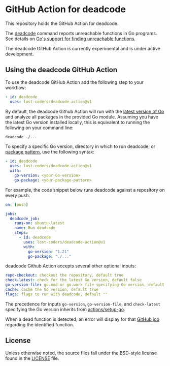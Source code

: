 # GitHub Action for deadcode

This repository holds the GitHub Action for deadcode.

The [deadcode](https://pkg.go.dev/golang.org/x/tools/cmd/deadcode) command
reports unreachable functions in Go programs. See details on
[Go's support for finding unreachable functions](https://go.dev/blog/deadcode).

The deadcode GitHub Action is currently experimental and is under active
development.

## Using the deadcode GitHub Action

To use the deadcode GitHub Action add the following step to your workflow:

```yml
- id: deadcode
  uses: lost-coders/deadcode-action@v1
```

By default, the deadcode Github Action will run with the
[latest version of Go](https://go.dev/doc/install) and analyze all packages in
the provided Go module. Assuming you have the latest Go version installed
locally, this is equivalent to running the following on your command line:

```sh
deadcode ./...
```

To specify a specific Go version, directory in which to run deadcode, or
[package pattern](https://pkg.go.dev/cmd/go#hdr-Package_lists_and_patterns),
use the following syntax:

```yml
- id: deadcode
  uses: lost-coders/deadcode-action@v1
  with:
    go-version: <your-Go-version>
    go-package: <your-package-pattern>
```

For example, the code snippet below runs deadcode against a repository on every
push:

```yml
on: [push]

jobs:
  deadcode_job:
    runs-on: ubuntu-latest
    name: Run deadcode
    steps:
      - id: deadcode
        uses: lost-coders/deadcode-action@v1
        with:
          go-version: "1.21"
          go-package: "./..."
```

deadcode Github Action accepts several other optional inputs:

```yml
repo-checkout: checkout the repository, default true
check-latest: check for the latest Go version, default false
go-version-file: go.mod or go.work file specifying Go version, default ""
cache: cache the Go version, default true
flags: flags to run with deadcode, default ""
```

The precedence for inputs `go-version`, `go-version-file`, and `check-latest`
specifying the Go version inherits from
[actions/setup-go](https://github.com/actions/setup-go).

When a dead function is detected, an error will display for that
[GitHub job](https://docs.github.com/en/actions/using-jobs/using-jobs-in-a-workflow)
regarding the identified function.

## License

Unless otherwise noted, the source files fall under the BSD-style license found
in the [LICENSE](LICENSE) file.
